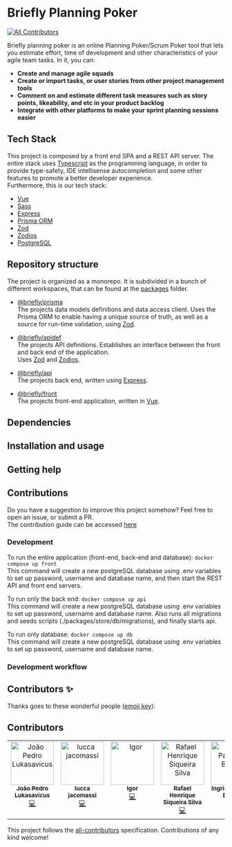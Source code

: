 # Briefly Planning Poker
<!-- ALL-CONTRIBUTORS-BADGE:START - Do not remove or modify this section -->
[![All Contributors](https://img.shields.io/badge/all_contributors-6-orange.svg?style=flat-square)](#contributors-)
<!-- ALL-CONTRIBUTORS-BADGE:END -->

Briefly planning poker is an online Planning Poker/Scrum Poker tool that lets you estimate effort, time of development and other characteristics of your agile team tasks.
In it, you can:
 - **Create and manage agile squads**
 - **Create or import tasks, or user stories from other project management tools**
 - **Comment on and estimate different task measures such as story points, likeability, and etc in your product backlog**
 - **Integrate with other platforms to make your sprint planning sessions easier**

## Tech Stack

This project is composed by a front end SPA and a REST API server. The entire stack uses [Typescript](https://www.typescriptlang.org/) as the programming language, in order to provide type-safety, IDE intellisense autocompletion and some other features to promote a better developer experience.  
Furthermore, this is our tech stack:

 - [Vue](https://vuejs.org/)
 - [Sass](https://sass-lang.com/)
 - [Express](https://expressjs.com/)
 - [Prisma ORM](https://www.prisma.io/)
 - [Zod](https://zod.dev/)
 - [Zodios](https://www.zodios.org/)
 - [PostgreSQL](https://www.postgresql.org/)

## Repository structure

The project is organized as a monorepo. It is subdivided in a bunch of different workspaces, that can be found at the [packages](./packages/) folder.

 - [@briefly/prisma](./packages/prisma/)  
The projects data models definitions and data access client. Uses the Prisma ORM to enable having a unique source of truth, as well as a source for run-time validation, using [Zod](https://zod.dev/).

- [@briefly/apidef](./packages/apidef/)  
The projects API definitions. Establishes an interface between the front and back end of the application.  
Uses [Zod](https://zod.dev/) and [Zodios](https://www.zodios.org/).

- [@briefly/api](./packages/api/)  
The projects back end, written using [Express](https://expressjs.com/).  

- [@briefly/front](./packages/front/)  
The projects front-end application, written in [Vue](https://vuejs.org/).

## Dependencies

## Installation and usage

## Getting help

## Contributions

Do you have a suggestion to improve this project somehow? Feel free to open an issue, or submit a PR.  
The contribution guide can be accessed [here](./CONTRIBUTING.md)


### Development

To run the entire application (front-end, back-end and database): `docker compose up front`  
This command will create a new postgreSQL database using .env variables to set up password, username and database name, and then start the REST API and front end servers.

To run only the back end: `docker compose up api`  
This command will create a new postgreSQL database using .env variables to set up password, username and database name. Also runs all migrations and seeds scripts (./packages/store/db/migrations), and finally starts api.

To run only database: `docker compose up db`  
This command will create a new postgreSQL database using .env variables to set up password, username and database name.

### Development workflow


## Contributors ✨

Thanks goes to these wonderful people ([emoji key](https://allcontributors.org/docs/en/emoji-key)):

## Contributors

<!-- ALL-CONTRIBUTORS-LIST:START - Do not remove or modify this section -->
<!-- prettier-ignore-start -->
<!-- markdownlint-disable -->
<table>
  <tbody>
    <tr>
      <td align="center" valign="top" width="14.28%"><a href="https://github.com/jplukas"><img src="https://avatars.githubusercontent.com/u/8060581?v=4?s=100" width="100px;" alt="João Pedro Lukasavicus"/><br /><sub><b>João Pedro Lukasavicus</b></sub></a><br /><a href="https://github.com/BrieflyPlanningPokerES23/BrieflyPlanningPoker/commits?author=jplukas" title="Code">💻</a></td>
      <td align="center" valign="top" width="14.28%"><a href="https://github.com/lulcca"><img src="https://avatars.githubusercontent.com/u/56274210?v=4?s=100" width="100px;" alt="lucca jacomassi"/><br /><sub><b>lucca jacomassi</b></sub></a><br /><a href="https://github.com/BrieflyPlanningPokerES23/BrieflyPlanningPoker/commits?author=lulcca" title="Code">💻</a></td>
      <td align="center" valign="top" width="14.28%"><a href="https://www.linkedin.com/in/igor-santos-ufabc/"><img src="https://avatars.githubusercontent.com/u/48994130?v=4?s=100" width="100px;" alt="Igor"/><br /><sub><b>Igor</b></sub></a><br /><a href="https://github.com/BrieflyPlanningPokerES23/BrieflyPlanningPoker/commits?author=igorney" title="Code">💻</a></td>
      <td align="center" valign="top" width="14.28%"><a href="http://linktree.com.br/new/RafaHenrique"><img src="https://avatars.githubusercontent.com/u/55901457?v=4?s=100" width="100px;" alt="Rafael Henrique Siqueira Silva"/><br /><sub><b>Rafael Henrique Siqueira Silva</b></sub></a><br /><a href="https://github.com/BrieflyPlanningPokerES23/BrieflyPlanningPoker/commits?author=rafaelhs-debug" title="Code">💻</a></td>
      <td align="center" valign="top" width="14.28%"><a href="https://github.com/Ingrid27"><img src="https://avatars.githubusercontent.com/u/38013208?v=4?s=100" width="100px;" alt="Ingrid Pacheco Batista"/><br /><sub><b>Ingrid Pacheco Batista</b></sub></a><br /><a href="https://github.com/BrieflyPlanningPokerES23/BrieflyPlanningPoker/commits?author=Ingrid27" title="Code">💻</a></td>
      <td align="center" valign="top" width="14.28%"><a href="https://github.com/Will0890"><img src="https://avatars.githubusercontent.com/u/138529252?v=4?s=100" width="100px;" alt="Will0890"/><br /><sub><b>Will0890</b></sub></a><br /><a href="https://github.com/BrieflyPlanningPokerES23/BrieflyPlanningPoker/commits?author=Will0890" title="Code">💻</a></td>
    </tr>
  </tbody>
</table>

<!-- markdownlint-restore -->
<!-- prettier-ignore-end -->

<!-- ALL-CONTRIBUTORS-LIST:END -->

This project follows the [all-contributors](https://github.com/all-contributors/all-contributors) specification. Contributions of any kind welcome!
